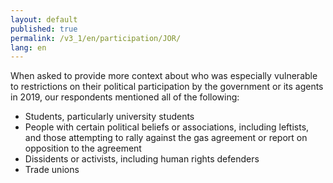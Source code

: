 ```yaml
---
layout: default
published: true
permalink: /v3_1/en/participation/JOR/
lang: en
---
```

When asked to provide more context about who was especially vulnerable to restrictions on their political participation by the government or its agents in 2019, our respondents mentioned all of the following:  

- Students, particularly university students 
- People with certain political beliefs or associations, including leftists, and those attempting to rally against the gas agreement or report on opposition to the agreement  
- Dissidents or activists, including human rights defenders 
- Trade unions
